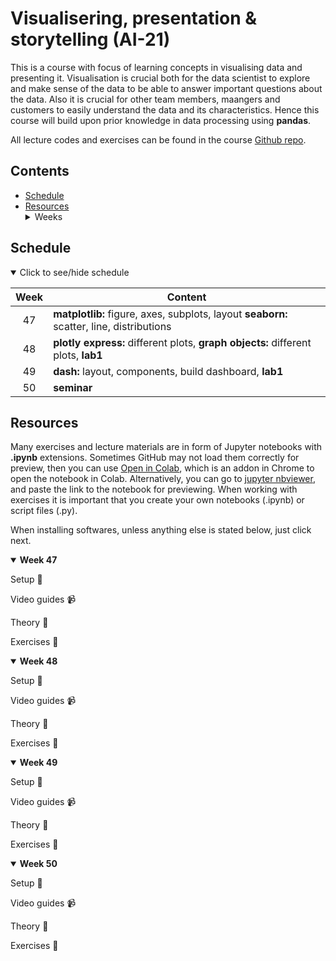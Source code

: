 # Visualisering, presentation & storytelling (AI-21)

This is a course with focus of learning concepts in visualising data and presenting it. Visualisation is crucial both for the data scientist to explore and make sense of the data to be able to answer important questions about the data. Also it is crucial for other team members, maangers and customers to easily understand the data and its characteristics. Hence this course will build upon prior knowledge in data processing using **pandas**.

All lecture codes and exercises can be found in the course [Github repo][ghr].

[ghr]: https://github.com/kokchun/Visualisering-21

## Contents

- [Schedule](#schedule)
- [Resources](#resources) <details> <summary> Weeks </summary>
  - [Week 47](#week1)
  - [Week 48](#week2)
  - [Week 49](#week3)
  - [Week 50](#week4)

</details>

## Schedule

<details open>
  
<summary id="schedule">Click to see/hide schedule</summary>

| Week  | Content                                                                                  |
| :---: | ---------------------------------------------------------------------------------------- |
|  47   | **matplotlib:** figure, axes, subplots, layout **seaborn:** scatter, line, distributions |
|  48   | **plotly express:** different plots, **graph objects:** different plots, **lab1**        |
|  49   | **dash:** layout, components, build dashboard, **lab1**                                  |
|  50   | **seminar**                                                                              |

</details>

## Resources

Many exercises and lecture materials are in form of Jupyter notebooks with **.ipynb** extensions. Sometimes GitHub may not load them correctly for preview, then you can use [Open in Colab][colab_addon], which is an addon in Chrome to open the notebook in Colab. Alternatively, you can go to [jupyter nbviewer][nbviewer], and paste the link to the notebook for previewing. When working with exercises it is important that you create your own notebooks (.ipynb) or script files (.py).

[nbviewer]: https://nbviewer.jupyter.org/
[colab_addon]: https://chrome.google.com/webstore/detail/open-in-colab/iogfkhleblhcpcekbiedikdehleodpjo?hl=sv

When installing softwares, unless anything else is stated below, just click next.

<details open>

<summary id = "week1"><b>Week 47</b></summary>

Setup :wrench:

Video guides :video_camera:

Theory :book:

Exercises :running:

</details>

[if_else]: https://www.youtube.com/watch?v=AWek49wXGzI&t=155s

<details open>

<summary id = "week2"><b >Week 48</b></summary>

Setup :wrench:

Video guides :video_camera:

Theory :book:

Exercises :running:

</details>

<details open>

<summary id = "week3"><b >Week 49</b></summary>

Setup :wrench:

Video guides :video_camera:

Theory :book:

Exercises :running:

</details>

<details open>

<summary id = "week4"><b >Week 50</b></summary>

Setup :wrench:

Video guides :video_camera:

Theory :book:

Exercises :running:

</details>